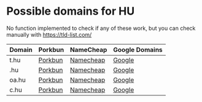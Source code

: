 # Possible domains for HU

No function implemented to check if any of these work, but you can check manually with https://tld-list.com/

| Domain | Porkbun | NameCheap | Google Domains |
|---|---|---|---|
| t.hu | [Porkbun](https://porkbun.com/checkout/search?prb=e814663da1&tlds=&idnLanguage=&search=search&q=t.hu) | [Namecheap](https://www.namecheap.com/domains/registration/results/?domain=t.hu) | [Google](https://domains.google.com/registrar/search?searchTerm=t.hu) |
| .hu | [Porkbun](https://porkbun.com/checkout/search?prb=e814663da1&tlds=&idnLanguage=&search=search&q=.hu) | [Namecheap](https://www.namecheap.com/domains/registration/results/?domain=.hu) | [Google](https://domains.google.com/registrar/search?searchTerm=.hu) |
| oa.hu | [Porkbun](https://porkbun.com/checkout/search?prb=e814663da1&tlds=&idnLanguage=&search=search&q=oa.hu) | [Namecheap](https://www.namecheap.com/domains/registration/results/?domain=oa.hu) | [Google](https://domains.google.com/registrar/search?searchTerm=oa.hu) |
| c.hu | [Porkbun](https://porkbun.com/checkout/search?prb=e814663da1&tlds=&idnLanguage=&search=search&q=c.hu) | [Namecheap](https://www.namecheap.com/domains/registration/results/?domain=c.hu) | [Google](https://domains.google.com/registrar/search?searchTerm=c.hu) |
